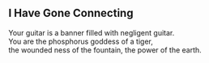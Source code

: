 I Have Gone Connecting
----------------------
Your guitar is a banner filled with negligent guitar.  
You are the phosphorus goddess of a tiger,  
the wounded ness of the fountain, the power of the earth.  
